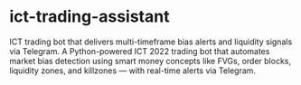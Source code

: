 # ict-trading-assistant
ICT trading bot that delivers multi-timeframe bias alerts and liquidity signals via Telegram.
A Python-powered ICT 2022 trading bot that automates market bias detection using smart money concepts like FVGs, order blocks, liquidity zones, and killzones — with real-time alerts via Telegram.
